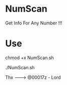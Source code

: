 # NumScan
Get Info For Any Number !!!



# Use

chmod +x NumScan.sh

./NumScan.sh

Thx ---> @00017z - Lord
